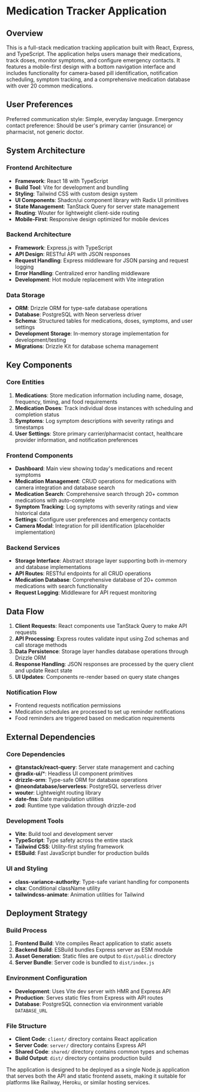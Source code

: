 # Medication Tracker Application

## Overview

This is a full-stack medication tracking application built with React, Express, and TypeScript. The application helps users manage their medications, track doses, monitor symptoms, and configure emergency contacts. It features a mobile-first design with a bottom navigation interface and includes functionality for camera-based pill identification, notification scheduling, symptom tracking, and a comprehensive medication database with over 20 common medications.

## User Preferences

Preferred communication style: Simple, everyday language.
Emergency contact preference: Should be user's primary carrier (insurance) or pharmacist, not generic doctor.

## System Architecture

### Frontend Architecture
- **Framework**: React 18 with TypeScript
- **Build Tool**: Vite for development and bundling
- **Styling**: Tailwind CSS with custom design system
- **UI Components**: Shadcn/ui component library with Radix UI primitives
- **State Management**: TanStack Query for server state management
- **Routing**: Wouter for lightweight client-side routing
- **Mobile-First**: Responsive design optimized for mobile devices

### Backend Architecture
- **Framework**: Express.js with TypeScript
- **API Design**: RESTful API with JSON responses
- **Request Handling**: Express middleware for JSON parsing and request logging
- **Error Handling**: Centralized error handling middleware
- **Development**: Hot module replacement with Vite integration

### Data Storage
- **ORM**: Drizzle ORM for type-safe database operations
- **Database**: PostgreSQL with Neon serverless driver
- **Schema**: Structured tables for medications, doses, symptoms, and user settings
- **Development Storage**: In-memory storage implementation for development/testing
- **Migrations**: Drizzle Kit for database schema management

## Key Components

### Core Entities
1. **Medications**: Store medication information including name, dosage, frequency, timing, and food requirements
2. **Medication Doses**: Track individual dose instances with scheduling and completion status
3. **Symptoms**: Log symptom descriptions with severity ratings and timestamps
4. **User Settings**: Store primary carrier/pharmacist contact, healthcare provider information, and notification preferences

### Frontend Components
- **Dashboard**: Main view showing today's medications and recent symptoms
- **Medication Management**: CRUD operations for medications with camera integration and database search
- **Medication Search**: Comprehensive search through 20+ common medications with auto-complete
- **Symptom Tracking**: Log symptoms with severity ratings and view historical data
- **Settings**: Configure user preferences and emergency contacts
- **Camera Modal**: Integration for pill identification (placeholder implementation)

### Backend Services
- **Storage Interface**: Abstract storage layer supporting both in-memory and database implementations
- **API Routes**: RESTful endpoints for all CRUD operations
- **Medication Database**: Comprehensive database of 20+ common medications with search functionality
- **Request Logging**: Middleware for API request monitoring

## Data Flow

1. **Client Requests**: React components use TanStack Query to make API requests
2. **API Processing**: Express routes validate input using Zod schemas and call storage methods
3. **Data Persistence**: Storage layer handles database operations through Drizzle ORM
4. **Response Handling**: JSON responses are processed by the query client and update React state
5. **UI Updates**: Components re-render based on query state changes

### Notification Flow
- Frontend requests notification permissions
- Medication schedules are processed to set up reminder notifications
- Food reminders are triggered based on medication requirements

## External Dependencies

### Core Dependencies
- **@tanstack/react-query**: Server state management and caching
- **@radix-ui/***: Headless UI component primitives
- **drizzle-orm**: Type-safe ORM for database operations
- **@neondatabase/serverless**: PostgreSQL serverless driver
- **wouter**: Lightweight routing library
- **date-fns**: Date manipulation utilities
- **zod**: Runtime type validation through drizzle-zod

### Development Tools
- **Vite**: Build tool and development server
- **TypeScript**: Type safety across the entire stack
- **Tailwind CSS**: Utility-first styling framework
- **ESBuild**: Fast JavaScript bundler for production builds

### UI and Styling
- **class-variance-authority**: Type-safe variant handling for components
- **clsx**: Conditional className utility
- **tailwindcss-animate**: Animation utilities for Tailwind

## Deployment Strategy

### Build Process
1. **Frontend Build**: Vite compiles React application to static assets
2. **Backend Build**: ESBuild bundles Express server as ESM module
3. **Asset Generation**: Static files are output to `dist/public` directory
4. **Server Bundle**: Server code is bundled to `dist/index.js`

### Environment Configuration
- **Development**: Uses Vite dev server with HMR and Express API
- **Production**: Serves static files from Express with API routes
- **Database**: PostgreSQL connection via environment variable `DATABASE_URL`

### File Structure
- **Client Code**: `client/` directory contains React application
- **Server Code**: `server/` directory contains Express API
- **Shared Code**: `shared/` directory contains common types and schemas
- **Build Output**: `dist/` directory contains production build

The application is designed to be deployed as a single Node.js application that serves both the API and static frontend assets, making it suitable for platforms like Railway, Heroku, or similar hosting services.